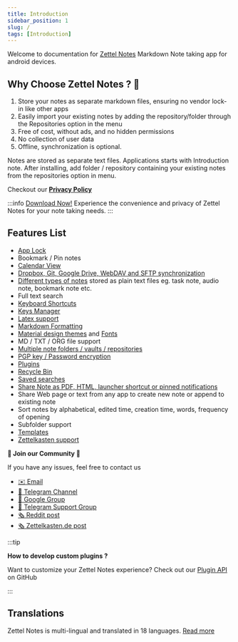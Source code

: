 ```yaml
---
title: Introduction
sidebar_position: 1
slug: /
tags: [Introduction]
---
```


Welcome to documentation for [Zettel Notes](./download) Markdown Note taking app for android devices.

## Why Choose Zettel Notes ? 🚀

1. Store your notes as separate markdown files, ensuring no vendor lock-in like other apps
3. Easily import your existing notes by adding the repository/folder through the Repositories option in the menu
4. Free of cost, without ads, and no hidden permissions
5. No collection of user data
6. Offline, synchronization is optional.

Notes are stored as separate text files. Applications starts with Introduction note. After installing, add folder / repository containing your existing notes from the repositories option in menu.

Checkout our **[Privacy Policy](https://thedoc.eu.org/zettel-notes/privacy)**

:::info
[Download Now!](./download) Experience the convenience and privacy of Zettel Notes for your note taking needs. 
:::

## Features List

-  [App Lock](./app-lock.md)
-  Bookmark / Pin notes
-  [Calendar View](./calendar.md)
-  [Dropbox, Git, Google Drive, WebDAV and SFTP synchronization](./repository/synchronization/index.md)
-  [Different types of notes](./note/note-types) stored as plain text files eg. task note, audio note, bookmark note etc.
-  Full text search
-  [Keyboard Shortcuts](./keyboard-shortcuts)
-  [Keys Manager](./repository/synchronization/keys-manager.md)
-  [Latex support](./note/editor/markdown#latex)
-  [Markdown Formatting](./note/editor/markdown)
-  [Material design themes](./themes/app-theme.md) and [Fonts](./themes/font-downloader.md)
-  MD / TXT / ORG file support
-  [Multiple note folders / vaults / repositories](./repository/index.md)
-  [PGP key / Password encryption](./repository/encryption.md)
-  [Plugins](./plugins/)
-  [Recycle Bin](./recycle-bin)
-  [Saved searches](./saved-searches)
-  [Share Note as PDF, HTML, launcher shortcut or pinned notifications](/category/share-notes)
-  Share Web page or text from any app to create new note or append to existing note
-  Sort notes by alphabetical, edited time, creation time, words, frequency of opening
-  Subfolder support
-  [Templates](./templates.md)
-  [Zettelkasten support](./note/editor/zettelkasten)



**💬 Join our Community 💬**

If you have any issues, feel free to contact us

- [✉️ Email](mailto:info@thedoc.eu.org)
- [📣 Telegram Channel](https://t.me/zettelnotes)
- [👥 Google Group](https://groups.google.com/g/znotes)
- [👥 Telegram Support Group](https://t.me/joinchat/DZ2eFcOk3Mo4MDk1)
- [🗞️ Reddit post](https://www.reddit.com/r/Zettelkasten/comments/npr00a/introducing_my_new_android_app_for_zettelkasten/)
- [🗞️ Zettelkasten.de post](https://forum.zettelkasten.de/discussion/1844/introducing-my-new-android-app-for-zettelkasten-zettel-notes/)

:::tip

**How to develop custom plugins ?**

Want to customize your Zettel Notes experience? Check out our [Plugin API](https://github.com/damionx7/Zettel-Notes-Plugin-Api) on GitHub

::: 

## Translations

Zettel Notes is multi-lingual and translated in 18 languages. [Read more](./translations)
